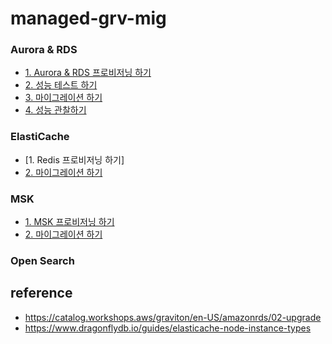 # managed-grv-mig

### Aurora & RDS ###

* [1. Aurora & RDS 프로비저닝 하기](https://github.com/gnosia93/database-on-grv/tree/main/cdk)
* [2. 성능 테스트 하기](https://github.com/gnosia93/database-on-grv/blob/main/tutorial/2.rds-perf.md)
* [3. 마이그레이션 하기](https://github.com/gnosia93/database-on-grv/blob/main/tutorial/3.rds-mig.md)
* [4. 성능 관찰하기]()


### ElastiCache ###
* [1. Redis 프로비저닝 하기]
* [2. 마이그레이션 하기](https://github.com/gnosia93/database-on-grv/blob/main/tutorial/1.redis-mig.md)


### MSK  ###

* [1. MSK 프로비저닝 하기](https://github.com/gnosia93/database-on-grv/blob/main/tutorial/1.msk-provision.md)
* [2. 마이그레이션 하기](https://github.com/gnosia93/database-on-grv/blob/main/tutorial/2.msk-mig.md)


### Open Search ###




## reference ##

* https://catalog.workshops.aws/graviton/en-US/amazonrds/02-upgrade
* https://www.dragonflydb.io/guides/elasticache-node-instance-types

